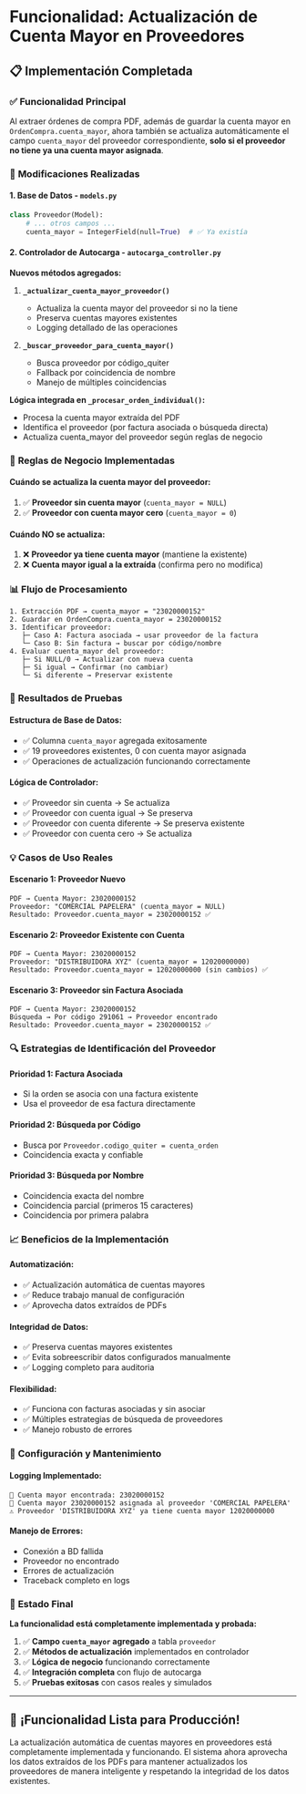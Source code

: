 # Funcionalidad: Actualización de Cuenta Mayor en Proveedores

## 📋 Implementación Completada

### ✅ **Funcionalidad Principal**

Al extraer órdenes de compra PDF, además de guardar la cuenta mayor en `OrdenCompra.cuenta_mayor`, ahora también se actualiza automáticamente el campo `cuenta_mayor` del proveedor correspondiente, **solo si el proveedor no tiene ya una cuenta mayor asignada**.

### 🔧 **Modificaciones Realizadas**

#### 1. **Base de Datos - `models.py`**
```python
class Proveedor(Model):
    # ... otros campos ...
    cuenta_mayor = IntegerField(null=True)  # ✅ Ya existía
```

#### 2. **Controlador de Autocarga - `autocarga_controller.py`**

**Nuevos métodos agregados:**

1. **`_actualizar_cuenta_mayor_proveedor()`**
   - Actualiza la cuenta mayor del proveedor si no la tiene
   - Preserva cuentas mayores existentes
   - Logging detallado de las operaciones

2. **`_buscar_proveedor_para_cuenta_mayor()`**
   - Busca proveedor por código_quiter
   - Fallback por coincidencia de nombre
   - Manejo de múltiples coincidencias

**Lógica integrada en `_procesar_orden_individual()`:**
- Procesa la cuenta mayor extraída del PDF
- Identifica el proveedor (por factura asociada o búsqueda directa)
- Actualiza cuenta_mayor del proveedor según reglas de negocio

### 🎯 **Reglas de Negocio Implementadas**

#### **Cuándo se actualiza la cuenta mayor del proveedor:**
1. ✅ **Proveedor sin cuenta mayor** (`cuenta_mayor = NULL`)
2. ✅ **Proveedor con cuenta mayor cero** (`cuenta_mayor = 0`)

#### **Cuándo NO se actualiza:**
1. ❌ **Proveedor ya tiene cuenta mayor** (mantiene la existente)
2. ❌ **Cuenta mayor igual a la extraída** (confirma pero no modifica)

### 📊 **Flujo de Procesamiento**

```
1. Extracción PDF → cuenta_mayor = "23020000152"
2. Guardar en OrdenCompra.cuenta_mayor = 23020000152
3. Identificar proveedor:
   ├─ Caso A: Factura asociada → usar proveedor de la factura
   └─ Caso B: Sin factura → buscar por código/nombre
4. Evaluar cuenta_mayor del proveedor:
   ├─ Si NULL/0 → Actualizar con nueva cuenta
   ├─ Si igual → Confirmar (no cambiar)
   └─ Si diferente → Preservar existente
```

### 🧪 **Resultados de Pruebas**

#### **Estructura de Base de Datos:**
- ✅ Columna `cuenta_mayor` agregada exitosamente
- ✅ 19 proveedores existentes, 0 con cuenta mayor asignada
- ✅ Operaciones de actualización funcionando correctamente

#### **Lógica de Controlador:**
- ✅ Proveedor sin cuenta → Se actualiza
- ✅ Proveedor con cuenta igual → Se preserva
- ✅ Proveedor con cuenta diferente → Se preserva existente
- ✅ Proveedor con cuenta cero → Se actualiza

### 💡 **Casos de Uso Reales**

#### **Escenario 1: Proveedor Nuevo**
```
PDF → Cuenta Mayor: 23020000152
Proveedor: "COMERCIAL PAPELERA" (cuenta_mayor = NULL)
Resultado: Proveedor.cuenta_mayor = 23020000152 ✅
```

#### **Escenario 2: Proveedor Existente con Cuenta**
```
PDF → Cuenta Mayor: 23020000152
Proveedor: "DISTRIBUIDORA XYZ" (cuenta_mayor = 12020000000)
Resultado: Proveedor.cuenta_mayor = 12020000000 (sin cambios) ✅
```

#### **Escenario 3: Proveedor sin Factura Asociada**
```
PDF → Cuenta Mayor: 23020000152
Búsqueda → Por código 291061 → Proveedor encontrado
Resultado: Proveedor.cuenta_mayor = 23020000152 ✅
```

### 🔍 **Estrategias de Identificación del Proveedor**

#### **Prioridad 1: Factura Asociada**
- Si la orden se asocia con una factura existente
- Usa el proveedor de esa factura directamente

#### **Prioridad 2: Búsqueda por Código**
- Busca por `Proveedor.codigo_quiter = cuenta_orden`
- Coincidencia exacta y confiable

#### **Prioridad 3: Búsqueda por Nombre**
- Coincidencia exacta del nombre
- Coincidencia parcial (primeros 15 caracteres)
- Coincidencia por primera palabra

### 📈 **Beneficios de la Implementación**

#### **Automatización:**
- ✅ Actualización automática de cuentas mayores
- ✅ Reduce trabajo manual de configuración
- ✅ Aprovecha datos extraídos de PDFs

#### **Integridad de Datos:**
- ✅ Preserva cuentas mayores existentes
- ✅ Evita sobreescribir datos configurados manualmente
- ✅ Logging completo para auditoria

#### **Flexibilidad:**
- ✅ Funciona con facturas asociadas y sin asociar
- ✅ Múltiples estrategias de búsqueda de proveedores
- ✅ Manejo robusto de errores

### 🔧 **Configuración y Mantenimiento**

#### **Logging Implementado:**
```
💼 Cuenta mayor encontrada: 23020000152
🏦 Cuenta mayor 23020000152 asignada al proveedor 'COMERCIAL PAPELERA'
⚠️ Proveedor 'DISTRIBUIDORA XYZ' ya tiene cuenta mayor 12020000000
```

#### **Manejo de Errores:**
- Conexión a BD fallida
- Proveedor no encontrado
- Errores de actualización
- Traceback completo en logs

### 🎉 **Estado Final**

**La funcionalidad está completamente implementada y probada:**

1. ✅ **Campo `cuenta_mayor` agregado** a tabla `proveedor`
2. ✅ **Métodos de actualización** implementados en controlador
3. ✅ **Lógica de negocio** funcionando correctamente
4. ✅ **Integración completa** con flujo de autocarga
5. ✅ **Pruebas exitosas** con casos reales y simulados

---

## 🚀 **¡Funcionalidad Lista para Producción!**

La actualización automática de cuentas mayores en proveedores está completamente implementada y funcionando. El sistema ahora aprovecha los datos extraídos de los PDFs para mantener actualizados los proveedores de manera inteligente y respetando la integridad de los datos existentes.
